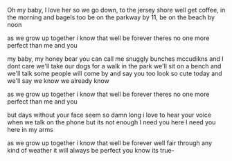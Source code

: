 Oh my baby, I love her so
we go down, to the jersey shore
well get coffee, in the morning and bagels too
be on the parkway by 11, be on the beach by noon

as we grow up together
i know that well be forever
theres no one more perfect than me and you

my baby, my honey bear
you can call me snuggly bunches mccudikns and I dont care
we'll take our dogs for a walk in the park
we'll sit on a bench and we'll talk
some people will come by and say you too look so cute today
and we'll say we know
we already know

as we grow up together
i know that well be forever
theres no one more perfect than me and you

but days without your face seem so damn long
i love to hear your voice when we talk on the phone
but its not enough I need you here
I need you here in my arms

as we grow up together
i know that well be forever
well fair through any kind of weather
it will always be perfect you know its true-

